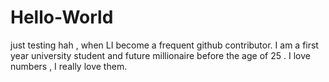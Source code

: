 # Hello-World
just testing
hah , when LI become a frequent github contributor.
I am a first year university student and future millionaire before the age of 25 . I love numbers , I really love them.
